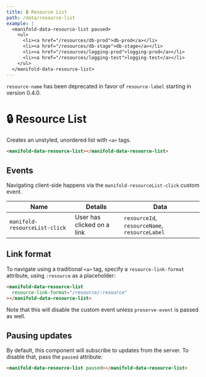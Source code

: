 ```yaml
---
title: 🔒 Resource List
path: /data/resource-list
example: |
  <manifold-data-resource-list paused>
    <ul>
      <li><a href="/resources/db-prod">db-prod</a></li>
      <li><a href="/resources/db-stage">db-stage</a></li>
      <li><a href="/resources/logging-prod">logging-prod</a></li>
      <li><a href="/resources/logging-test">logging-test</a></li>
    </ul>
  </manifold-data-resource-list>
---
```


<manifold-toast alert-type="warning">
  <div><code>resource-name</code> has been deprecated in favor of <code>resource-label</code> starting in version 0.4.0.</div>
</manifold-toast>

# 🔒 Resource List

Creates an unstyled, unordered list with `<a>` tags.

```html
<manifold-data-resource-list></manifold-data-resource-list>
```

## Events

Navigating client-side happens via the `manifold-resourceList-click` custom event.

| Name                          | Details                    | Data                                          |
| ----------------------------- | -------------------------- | --------------------------------------------- |
| `manifold-resourceList-click` | User has clicked on a link | `resourceId`, `resourceName`, `resourceLabel` |

## Link format

To navigate using a traditional `<a>` tag, specify a `resource-link-format` attribute, using
`:resource` as a placeholder:

```html
<manifold-data-resource-list
  resource-link-format="/resource/:resource"
></manifold-data-resource-list>
```

Note that this will disable the custom event unless `preserve-event` is passed as well.

## Pausing updates

By default, this component will subscribe to updates from the server. To disable that, pass the
`paused` attribute:

```html
<manifold-data-resource-list paused></manifold-data-resource-list>
```
